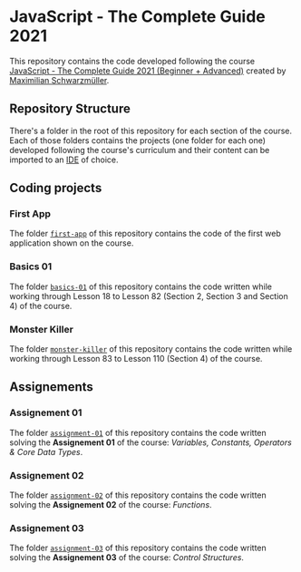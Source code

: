 # JavaScript - The Complete Guide 2021

This repository contains the code developed following the course [JavaScript - The Complete Guide 2021 (Beginner + Advanced)](https://www.udemy.com/share/1029RkBEAdeVdV/) created by [Maximilian Schwarzmüller](https://twitter.com/maxedapps).

## Repository Structure

There's a folder in the root of this repository for each section of the course. Each of those folders contains the projects (one folder for each one) developed following the course's curriculum and their content can be imported to an [IDE](https://en.wikipedia.org/wiki/Integrated_development_environment) of choice.

## Coding projects

### First App

The folder [`first-app`](./first-app) of this repository contains the code of the first web application shown on the course.

### Basics 01

The folder [`basics-01`](./basics-01) of this repository contains the code written while working through Lesson 18 to Lesson 82 (Section 2, Section 3 and Section 4) of the course.

### Monster Killer

The folder [`monster-killer`](./monster-killer) of this repository contains the code written while working through Lesson 83 to Lesson 110 (Section 4) of the course.

## Assignements

### Assignement 01

The folder [`assignment-01`](./assignment-01) of this repository contains the code written solving the **Assignement 01** of the course: *Variables, Constants, Operators & Core Data Types*.

### Assignement 02

The folder [`assignment-02`](./assignment-02) of this repository contains the code written solving the **Assignement 02** of the course: *Functions*.

### Assignement 03

The folder [`assignment-03`](./assignment-03) of this repository contains the code written solving the **Assignement 03** of the course: *Control Structures*.
